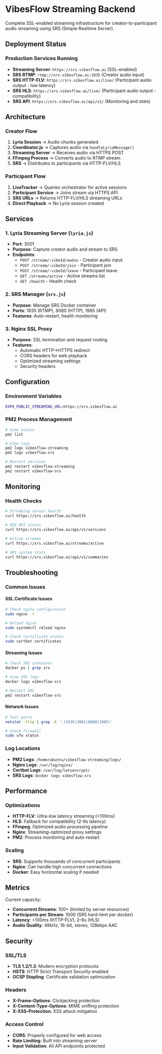 # VibesFlow Streaming Backend

Complete SSL-enabled streaming infrastructure for creator-to-participant audio streaming using SRS (Simple Realtime Server).

## Deployment Status

### Production Services Running
- **Streaming Server**: `https://srs.vibesflow.ai` (SSL-enabled)
- **SRS RTMP**: `rtmp://srs.vibesflow.ai:1935` (Creator audio input)
- **SRS HTTP-FLV**: `https://srs.vibesflow.ai/live/` (Participant audio output - low latency)
- **SRS HLS**: `https://srs.vibesflow.ai/live/` (Participant audio output - compatibility)
- **SRS API**: `https://srs.vibesflow.ai/api/v1/` (Monitoring and stats)

## Architecture

### Creator Flow
1. **Lyria Session** → Audio chunks generated
2. **Coordinator.js** → Captures audio via `handleLyriaMessage()`
3. **Streaming Server** → Receives audio via HTTPS POST
4. **FFmpeg Process** → Converts audio to RTMP stream
5. **SRS** → Distributes to participants via HTTP-FLV/HLS

### Participant Flow
1. **LiveTracker** → Queries orchestrator for active sessions
2. **Participant Service** → Joins stream via HTTPS API
3. **SRS URLs** → Returns HTTP-FLV/HLS streaming URLs
4. **Direct Playback** → No Lyria session created

## Services

### 1. Lyria Streaming Server (`lyria.js`)
- **Port**: 3001
- **Purpose**: Capture creator audio and stream to SRS
- **Endpoints**:
  - `POST /stream/:vibeId/audio` - Creator audio input
  - `POST /stream/:vibeId/join` - Participant join
  - `POST /stream/:vibeId/leave` - Participant leave
  - `GET /streams/active` - Active streams list
  - `GET /health` - Health check

### 2. SRS Manager (`srs.js`)
- **Purpose**: Manage SRS Docker container
- **Ports**: 1935 (RTMP), 8080 (HTTP), 1985 (API)
- **Features**: Auto-restart, health monitoring

### 3. Nginx SSL Proxy
- **Purpose**: SSL termination and request routing
- **Features**: 
  - Automatic HTTP→HTTPS redirect
  - CORS headers for web playback
  - Optimized streaming settings
  - Security headers

## Configuration

### Environment Variables
```bash
EXPO_PUBLIC_STREAMING_URL=https://srs.vibesflow.ai
```

### PM2 Process Management
```bash
# View status
pm2 list

# View logs
pm2 logs vibesflow-streaming
pm2 logs vibesflow-srs

# Restart services
pm2 restart vibesflow-streaming
pm2 restart vibesflow-srs
```

## Monitoring

### Health Checks
```bash
# Streaming server health
curl https://srs.vibesflow.ai/health

# SRS API status
curl https://srs.vibesflow.ai/api/v1/versions

# Active streams
curl https://srs.vibesflow.ai/streams/active

# SRS system stats
curl https://srs.vibesflow.ai/api/v1/summaries
```

## Troubleshooting

### Common Issues

#### SSL Certificate Issues
```bash
# Check nginx configuration
sudo nginx -t

# Reload nginx
sudo systemctl reload nginx

# Check certificate status
sudo certbot certificates
```

#### Streaming Issues
```bash
# Check SRS container
docker ps | grep srs

# View SRS logs
docker logs vibesflow-srs

# Restart SRS
pm2 restart vibesflow-srs
```

#### Network Issues
```bash
# Test ports
netstat -tlnp | grep -E ':(1935|3001|8080|1985)'

# Check firewall
sudo ufw status
```

### Log Locations
- **PM2 Logs**: `/home/ubuntu/vibesflow-streaming/logs/`
- **Nginx Logs**: `/var/log/nginx/`
- **Certbot Logs**: `/var/log/letsencrypt/`
- **SRS Logs**: `docker logs vibesflow-srs`

## Performance

### Optimizations
- **HTTP-FLV**: Ultra-low latency streaming (<100ms)
- **HLS**: Fallback for compatibility (2-6s latency)
- **FFmpeg**: Optimized audio processing pipeline
- **Nginx**: Streaming-optimized proxy settings
- **PM2**: Process monitoring and auto-restart

### Scaling
- **SRS**: Supports thousands of concurrent participants
- **Nginx**: Can handle high concurrent connections
- **Docker**: Easy horizontal scaling if needed

## Metrics

Current capacity:
- **Concurrent Streams**: 100+ (limited by server resources)
- **Participants per Stream**: 1000 (SRS hard-limit per docker)
- **Latency**: <100ms (HTTP-FLV), 2-6s (HLS)
- **Audio Quality**: 48kHz, 16-bit, stereo, 128kbps AAC

## Security

### SSL/TLS
- **TLS 1.2/1.3**: Modern encryption protocols
- **HSTS**: HTTP Strict Transport Security enabled
- **OCSP Stapling**: Certificate validation optimization

### Headers
- **X-Frame-Options**: Clickjacking protection
- **X-Content-Type-Options**: MIME sniffing protection
- **X-XSS-Protection**: XSS attack mitigation

### Access Control
- **CORS**: Properly configured for web access
- **Rate Limiting**: Built into streaming server
- **Input Validation**: All API endpoints protected
